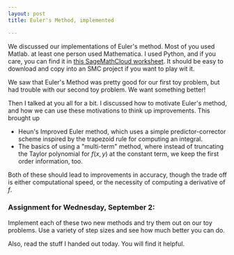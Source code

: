 ```yaml
---
layout: post
title: Euler's Method, implemented

---
```


We discussed our implementations of Euler's method. Most of you used Matlab. at least one person
used Mathematica. I used Python, and if you care, you can find it in [this SageMathCloud worksheet][tj-euler]. It should be easy to download and copy into an SMC project if you want to play wit it.

[tj-euler]: {{site.baseurl}}/TJs-homework/eulers-method.sagews

We saw that Euler's Method was pretty good for our first toy problem, but had trouble with our second toy problem. We want something better!

Then I talked at you all for a bit. I discussed how to motivate Euler's method, and how we can use these motivations to think up improvements. This brought up

  * Heun's Improved Euler method, which uses a simple predictor-corrector scheme inspired by the
    trapezoid rule for computing an integral.
  * The basics of using a "multi-term" method, where instead of truncating the Taylor polynomial
    for $f(x,y)$ at the constant term, we keep the first order information, too.

Both of these should lead to improvements in accuracy, though the trade off is either computational speed, or the necessity of computing a derivative of $f$.

### Assignment for Wednesday, September 2:

Implement each of these two new methods and try them out on our toy problems. Use a variety of
step sizes and see how much better you can do.

Also, read the stuff I handed out today. You will find it helpful.